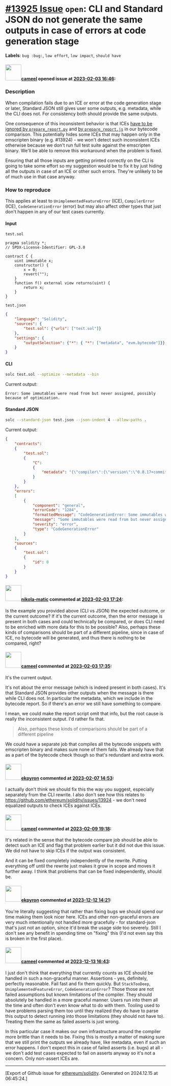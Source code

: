 # [\#13925 Issue](https://github.com/ethereum/solidity/issues/13925) `open`: CLI and Standard JSON do not generate the same outputs in case of errors at code generation stage
**Labels**: `bug :bug:`, `low effort`, `low impact`, `should have`


#### <img src="https://avatars.githubusercontent.com/u/137030?v=4" width="50">[cameel](https://github.com/cameel) opened issue at [2023-02-03 16:46](https://github.com/ethereum/solidity/issues/13925):

### Description
When compilation fails due to an ICE or error at the code generation stage or later, Standard JSON still gives user some outputs, e.g. metadata, while the CLI does not. For consistency both should provide the same outputs.

One consequence of this inconsistent behavior is that ICEs [have to be ignored by `prepare_report.py`](https://github.com/ethereum/solidity/blob/v0.8.18/scripts/bytecodecompare/prepare_report.py#L134-L140) and [by `prepare_report.js`](https://github.com/ethereum/solidity/blob/v0.8.18/scripts/bytecodecompare/prepare_report.js#L75-L82) in our bytecode comparison. This potentially hides some ICEs that may happen only in the emscripten binary (e.g. #13924) - we won't detect such inconsistent ICEs otherwise because we don't run full test suite against the emscripten binary. We'll be able to remove this workaround when the problem is fixed.

Ensuring that all those inputs are getting printed correctly on the CLI is going to take some effort so my suggestion would be to fix it by just hiding all the outputs in case of an ICE or other such errors. They're unlikely to be of much use in that case anyway.

### How to reproduce
This applies at least to `UnimplementedFeatureError` (ICE), `CompilerError` (ICE), `CodeGenerationError` (error) but may also affect other types that just don't happen in any of our test cases currently.

#### Input
`test.sol`
```solidity
pragma solidity *;
// SPDX-License-Identifier: GPL-3.0

contract C {
    uint immutable x;
    constructor() {
        x = 0;
        revert("");
    }
    function f() external view returns(uint) {
        return x;
    }
}
```
`test.json`
```json
{
    "language": "Solidity",
    "sources": {
        "test.sol": {"urls": ["test.sol"]}
    },
    "settings": {
        "outputSelection": {"*": { "*": ["metadata", "evm.bytecode"]}}
    }
}
```
#### CLI
```bash
solc test.sol --optimize --metadata --bin
```

Current output:
```
Error: Some immutables were read from but never assigned, possibly because of optimization.
```

#### Standard JSON
```bash
solc --standard-json test.json --json-indent 4 --allow-paths .
```
Current output:
```json
{
    "contracts":
    {
        "test.sol":
        {
            "C":
            {
                "metadata": "{\"compiler\":{\"version\":\"0.8.17+commit.8df45f5f\"},\"language\":\"Solidity\",\"output\":{\"abi\":[{\"inputs\":[],\"stateMutability\":\"nonpayable\",\"type\":\"constructor\"},{\"inputs\":[],\"name\":\"f\",\"outputs\":[{\"internalType\":\"uint256\",\"name\":\"\",\"type\":\"uint256\"}],\"stateMutability\":\"view\",\"type\":\"function\"}],\"devdoc\":{\"kind\":\"dev\",\"methods\":{},\"version\":1},\"userdoc\":{\"kind\":\"user\",\"methods\":{},\"version\":1}},\"settings\":{\"compilationTarget\":{\"test.sol\":\"C\"},\"evmVersion\":\"london\",\"libraries\":{},\"metadata\":{\"bytecodeHash\":\"ipfs\"},\"optimizer\":{\"enabled\":false,\"runs\":200},\"remappings\":[]},\"sources\":{\"test.sol\":{\"keccak256\":\"0x082c821cef2fd83774f15988052d30d20b86dcf465cdf8675717e7fd43685128\",\"license\":\"GPL-3.0\",\"urls\":[\"bzz-raw://a7ddee9e3fe3639b7e8d0133e3b29806926877831790345aeff11f308e2cd345\",\"dweb:/ipfs/QmPKyguCF7nwnDD9ahfiRJRVx5H9aNJ5ajCehwUm52Nkzd\"]}},\"version\":1}"
            }
        }
    },
    "errors":
    [
        {
            "component": "general",
            "errorCode": "1284",
            "formattedMessage": "CodeGenerationError: Some immutables were read from but never assigned, possibly because of optimization.\n\n",
            "message": "Some immutables were read from but never assigned, possibly because of optimization.",
            "severity": "error",
            "type": "CodeGenerationError"
        }
    ],
    "sources":
    {
        "test.sol":
        {
            "id": 0
        }
    }
}
```

#### <img src="https://avatars.githubusercontent.com/u/4415530?u=dc3db70e8fbd03f92ca81ee173d57774ce61084d&v=4" width="50">[nikola-matic](https://github.com/nikola-matic) commented at [2023-02-03 17:24](https://github.com/ethereum/solidity/issues/13925#issuecomment-1416175471):

Is the example you provided above (CLI vs JSON) the expected outcome, or the current outcome? If it's the current outcome, then the error message is present in both cases and could technically be compared, or does CLI need to be enriched with more data for this to be possible? Also, perhaps these kinds of comparisons should be part of a different pipeline, since in case of ICE, no bytecode will be generated, and thus there is nothing to be compared, right?

#### <img src="https://avatars.githubusercontent.com/u/137030?v=4" width="50">[cameel](https://github.com/cameel) commented at [2023-02-03 17:35](https://github.com/ethereum/solidity/issues/13925#issuecomment-1416187957):

It's the current output.

It's not about the error message (which is indeed present in both cases). It's that Standard JSON provides other outputs when the message is there while CLI does not. In particular the metadata, which we include in the bytecode report. So if there's an error we still have something to compare.

I mean, we could make the report script omit that info, but the root cause is really the inconsistent output. I'd rather fix that.

> Also, perhaps these kinds of comparisons should be part of a different pipeline

We could have a separate job that compiles all the bytecode snippets with emscripten binary and makes sure none of them fails. We already have that as a part of the bytecode check though so that's redundant and extra work.

#### <img src="https://avatars.githubusercontent.com/u/1347491?v=4" width="50">[ekpyron](https://github.com/ekpyron) commented at [2023-02-07 14:53](https://github.com/ethereum/solidity/issues/13925#issuecomment-1420905475):

I actually don't think we should fix this the way you suggest, especially separately from the CLI rewrite. I also don't see how this relates to https://github.com/ethereum/solidity/issues/13924 - we don't need equalized outputs to check ICEs against ICEs.

#### <img src="https://avatars.githubusercontent.com/u/137030?v=4" width="50">[cameel](https://github.com/cameel) commented at [2023-02-09 19:18](https://github.com/ethereum/solidity/issues/13925#issuecomment-1424693873):

It's related in the sense that the bytecode compare job should be able to detect such an ICE and flag that problem earlier but it did not due this issue. We did not have to skip ICEs if the output was consistent.

And it can be fixed completely independently of the rewrite. Putting everything off until the rewrite just makes it grow in scope and moves it further away. I think that problems that can be fixed independently, should be.

#### <img src="https://avatars.githubusercontent.com/u/1347491?v=4" width="50">[ekpyron](https://github.com/ekpyron) commented at [2023-12-12 14:21](https://github.com/ethereum/solidity/issues/13925#issuecomment-1852131187):

You're literally suggesting that rather than fixing bugs we should spend our time making them look nicer here. ICEs and other non-graceful errors are very much intentionally not handled more gracefully - for standard-json that's just not an option, since it'd break the usage side too severely. Still I don't see any benefit in spending time on "fixing" this (I'd not even say this is broken in the first place).

#### <img src="https://avatars.githubusercontent.com/u/137030?v=4" width="50">[cameel](https://github.com/cameel) commented at [2023-12-13 16:43](https://github.com/ethereum/solidity/issues/13925#issuecomment-1854307677):

I just don't think that everything that currently counts as ICE should be handled in such a non-graceful manner. Assertions - yes, definitely, perfectly reasonable. Fail fast and fix them quickly. But `StackTooDeep`, `UnimplementedFeatureError`, `CodeGenerationError`? Those those are not failed assumptions but known limitations of the compiler. They should absolutely be handled in a more graceful manner. Users run into them all the time and often don't even know what to do with them. Tooling used to have problems parsing them too until they realized they do have to parse this output to detect running into those limitations (they should not have to). Treating them the same as failed asserts is just wrong.

In this particular case it makes our own infrastructure around the compiler more brittle than it needs to be. Fixing this is mostly a matter of making sure that we still print the outputs we already have, like metadata, even if such an error happens. I don't expect this in case of failed asserts (i.e. bugs) at all - we don't add test cases expected to fail on asserts anyway so it's not a concern. Only non-assert ICEs are.


-------------------------------------------------------------------------------



[Export of Github issue for [ethereum/solidity](https://github.com/ethereum/solidity). Generated on 2024.12.15 at 06:45:24.]
